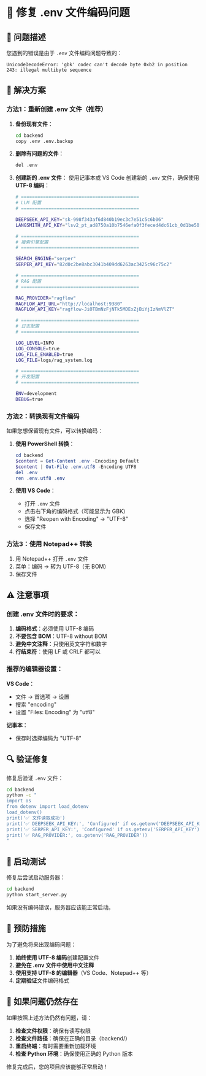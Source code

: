 # 🔧 修复 .env 文件编码问题

## 🐛 问题描述

您遇到的错误是由于 `.env` 文件编码问题导致的：
```
UnicodeDecodeError: 'gbk' codec can't decode byte 0xb2 in position 243: illegal multibyte sequence
```

## 🔧 解决方案

### 方法1：重新创建 .env 文件（推荐）

1. **备份现有文件**：
   ```bash
   cd backend
   copy .env .env.backup
   ```

2. **删除有问题的文件**：
   ```bash
   del .env
   ```

3. **创建新的 .env 文件**：
   使用记事本或 VS Code 创建新的 `.env` 文件，确保使用 **UTF-8 编码**：

   ```bash
   # ===========================================
   # LLM 配置
   # ===========================================
   
   DEEPSEEK_API_KEY="sk-998f343af6d840b19ec3c7e51c5c6b06"
   LANGSMITH_API_KEY="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"
   
   # ===========================================
   # 搜索引擎配置
   # ===========================================
   
   SEARCH_ENGINE="serper"
   SERPER_API_KEY="82d0c2be8abc3041b409dd6263ac3425c96c75c2"
   
   # ===========================================
   # RAG 配置
   # ===========================================
   
   RAG_PROVIDER="ragflow"
   RAGFLOW_API_URL="http://localhost:9380"
   RAGFLOW_API_KEY="ragflow-JiOTBmNzFjNTk5MDExZjBiYjIzNmVlZT"
   
   # ===========================================
   # 日志配置
   # ===========================================
   
   LOG_LEVEL=INFO
   LOG_CONSOLE=true
   LOG_FILE_ENABLED=true
   LOG_FILE=logs/rag_system.log
   
   # ===========================================
   # 开发配置
   # ===========================================
   
   ENV=development
   DEBUG=true
   ```

### 方法2：转换现有文件编码

如果您想保留现有文件，可以转换编码：

1. **使用 PowerShell 转换**：
   ```powershell
   cd backend
   $content = Get-Content .env -Encoding Default
   $content | Out-File .env.utf8 -Encoding UTF8
   del .env
   ren .env.utf8 .env
   ```

2. **使用 VS Code**：
   - 打开 `.env` 文件
   - 点击右下角的编码格式（可能显示为 GBK）
   - 选择 "Reopen with Encoding" → "UTF-8"
   - 保存文件

### 方法3：使用 Notepad++ 转换

1. 用 Notepad++ 打开 `.env` 文件
2. 菜单：编码 → 转为 UTF-8（无 BOM）
3. 保存文件

## ⚠️ 注意事项

### 创建 .env 文件时的要求：

1. **编码格式**：必须使用 UTF-8 编码
2. **不要包含 BOM**：UTF-8 without BOM
3. **避免中文注释**：只使用英文字符和数字
4. **行结束符**：使用 LF 或 CRLF 都可以

### 推荐的编辑器设置：

**VS Code**：
- 文件 → 首选项 → 设置
- 搜索 "encoding"
- 设置 "Files: Encoding" 为 "utf8"

**记事本**：
- 保存时选择编码为 "UTF-8"

## 🔍 验证修复

修复后验证 `.env` 文件：

```bash
cd backend
python -c "
import os
from dotenv import load_dotenv
load_dotenv()
print('✅ 文件读取成功')
print('✅ DEEPSEEK_API_KEY:', 'Configured' if os.getenv('DEEPSEEK_API_KEY') else 'Missing')
print('✅ SERPER_API_KEY:', 'Configured' if os.getenv('SERPER_API_KEY') else 'Missing')
print('✅ RAG_PROVIDER:', os.getenv('RAG_PROVIDER'))
"
```

## 🚀 启动测试

修复后尝试启动服务器：

```bash
cd backend
python start_server.py
```

如果没有编码错误，服务器应该能正常启动。

## 📝 预防措施

为了避免将来出现编码问题：

1. **始终使用 UTF-8 编码**创建配置文件
2. **避免在 .env 文件中使用中文注释**
3. **使用支持 UTF-8 的编辑器**（VS Code、Notepad++ 等）
4. **定期验证**文件编码格式

## 🔄 如果问题仍然存在

如果按照上述方法仍然有问题，请：

1. **检查文件权限**：确保有读写权限
2. **检查文件路径**：确保在正确的目录（backend/）
3. **重启终端**：有时需要重新加载环境
4. **检查 Python 环境**：确保使用正确的 Python 版本

修复完成后，您的项目应该能够正常启动！ 